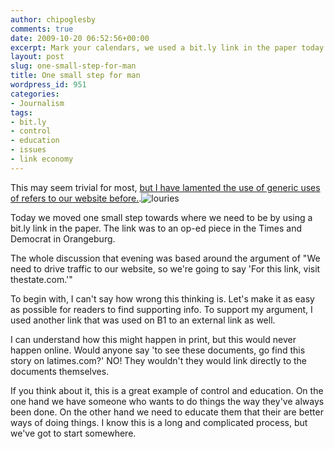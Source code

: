 ```yaml
---
author: chipoglesby
comments: true
date: 2009-10-20 06:52:56+00:00
excerpt: Mark your calendars, we used a bit.ly link in the paper today!
layout: post
slug: one-small-step-for-man
title: One small step for man
wordpress_id: 951
categories:
- Journalism
tags:
- bit.ly
- control
- education
- issues
- link economy
---
```


This may seem trivial for most, [but I have lamented the use of generic uses of refers to our website before.](http://www.chipoglesby.com/2009/08/wheres-the-short-url-love/).![louries](http://www.chipoglesby.com/wp-content/uploads/2009/10/louries.jpg)

Today we moved one small step towards where we need to be by using a bit.ly link in the paper. The link was to an op-ed piece in the Times and Democrat in Orangeburg.

The whole discussion that evening was based around the argument of "We need to drive traffic to our website, so we're going to say 'For this link, visit thestate.com.'"

To begin with, I can't say how wrong this thinking is. Let's make it as easy as possible for readers to find supporting info. To support my argument, I used another link that was used on B1 to an external link as well.

I can understand how this might happen in print, but this would never happen online. Would anyone say 'to see these documents, go find this story on latimes.com?' NO! They wouldn't they would link directly to the documents themselves.

If you think about it, this is a great example of control and education. On the one hand we have someone who wants to do things the way they've always been done. On the other hand we need to educate them that their are better ways of doing things. I know this is a long and complicated process, but we've got to start somewhere.
